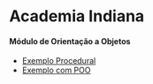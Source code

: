 # Academia Indiana

#### Módulo de Orientação a Objetos

- [Exemplo Procedural](./01_procedural_example/carro.php)
- [Exemplo com POO](./02_oo_example/src/Carro.php)